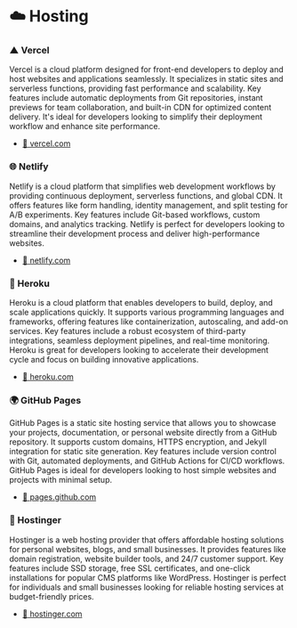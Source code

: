 # ☁️ Hosting

### ▲ Vercel
Vercel is a cloud platform designed for front-end developers to deploy and host websites and applications seamlessly. It specializes in static sites and serverless functions, providing fast performance and scalability. Key features include automatic deployments from Git repositories, instant previews for team collaboration, and built-in CDN for optimized content delivery. It's ideal for developers looking to simplify their deployment workflow and enhance site performance.
- [🔗 vercel.com](https://vercel.com)

### 🌐 Netlify
Netlify is a cloud platform that simplifies web development workflows by providing continuous deployment, serverless functions, and global CDN. It offers features like form handling, identity management, and split testing for A/B experiments. Key features include Git-based workflows, custom domains, and analytics tracking. Netlify is perfect for developers looking to streamline their development process and deliver high-performance websites.
- [🔗 netlify.com](https://www.netlify.com/)

### 🚀 Heroku
Heroku is a cloud platform that enables developers to build, deploy, and scale applications quickly. It supports various programming languages and frameworks, offering features like containerization, autoscaling, and add-on services. Key features include a robust ecosystem of third-party integrations, seamless deployment pipelines, and real-time monitoring. Heroku is great for developers looking to accelerate their development cycle and focus on building innovative applications.
- [🔗 heroku.com](https://www.heroku.com/)

### 🌍 GitHub Pages
GitHub Pages is a static site hosting service that allows you to showcase your projects, documentation, or personal website directly from a GitHub repository. It supports custom domains, HTTPS encryption, and Jekyll integration for static site generation. Key features include version control with Git, automated deployments, and GitHub Actions for CI/CD workflows. GitHub Pages is ideal for developers looking to host simple websites and projects with minimal setup.
- [🔗 pages.github.com](https://pages.github.com/)

### 💜 Hostinger
Hostinger is a web hosting provider that offers affordable hosting solutions for personal websites, blogs, and small businesses. It provides features like domain registration, website builder tools, and 24/7 customer support. Key features include SSD storage, free SSL certificates, and one-click installations for popular CMS platforms like WordPress. Hostinger is perfect for individuals and small businesses looking for reliable hosting services at budget-friendly prices.
- [🔗 hostinger.com](https://www.hostinger.com/)
